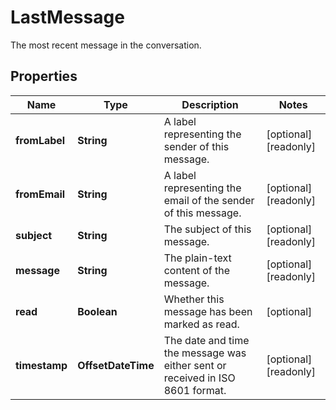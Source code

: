 

# LastMessage

The most recent message in the conversation.

## Properties

| Name | Type | Description | Notes |
|------------ | ------------- | ------------- | -------------|
|**fromLabel** | **String** | A label representing the sender of this message. |  [optional] [readonly] |
|**fromEmail** | **String** | A label representing the email of the sender of this message. |  [optional] [readonly] |
|**subject** | **String** | The subject of this message. |  [optional] [readonly] |
|**message** | **String** | The plain-text content of the message. |  [optional] [readonly] |
|**read** | **Boolean** | Whether this message has been marked as read. |  [optional] |
|**timestamp** | **OffsetDateTime** | The date and time the message was either sent or received in ISO 8601 format. |  [optional] [readonly] |



